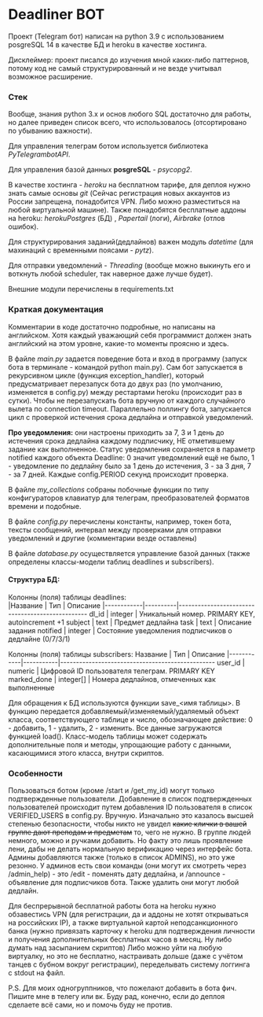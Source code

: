 # Deadliner BOT
Проект (Telegram бот) написан на python 3.9 c использованием posgreSQL 14 в качестве БД и heroku в качестве хостинга.

Дисклеймер: проект писался до изучения мной каких-либо паттернов, потому код не самый структурированный и не везде учитывал возможное расширение.

### Стек
Вообще, знания python 3.x и основ любого SQL достаточно для работы, но далее приведен список всего, что использовалось (отсортировано по убыванию важности).

Для управления телеграм ботом используется библиотека *PyTelegrambotAPI*. 

Для управления базой данных **posgreSQL** - *psycopg2*.

В качестве хостинга - *heroku* на бесплатном тарифе, для деплоя нужно знать самые основы *git* (Сейчас регистрация новых аккаунтов из России запрещена, понадобится VPN. Либо можно разместиться на любой виртуальной машине). Также понадобятся бесплатные аддоны на heroku: *herokuPostgres* (БД) , *Papertail* (логи), *Airbrake* (отлов ошибок).

Для структурирования заданий(дедлайнов) важен модуль *datetime* (для махинаций с временными поясами - *pytz*). 

Для отправки уведомлений - *Threading* (вообще можно выкинуть его и воткнуть любой scheduler, так наверное даже лучше будет).

Внешние модули перечислены в requirements.txt

### Краткая документация
Комментарии в коде достаточно подробные, но написаны на английском. Хотя каждый уважающий себя программист должен знать английский на этом уровне, какие-то моменты
проясню и здесь.

В файле *main.py* задается поведение бота и вход в программу (запуск бота в терминале - командой python main.py). Сам бот запускается в рекурсивном цикле (функция exception_handler), который предусматривает перезапуск бота до двух раз (по умолчанию, изменяется в config.py) между рестартами heroku (происходит раз в сутки). Чтобы не перезапускать бота вручную от каждого случайного вылета по connection timeout. Параллельно поллингу бота, запускается цикл с проверкой истечения срока дедлайна и отправкой уведомлений.

**Про уведомления:** они настроены приходить за 7, 3 и 1 день до истечения срока дедлайна каждому подписчику, НЕ отметившему задание как выполненное. Статус уведомления сохраняется в параметр notified каждого объекта Deadline: 0 значит уведомлений ещё не было, 1 - уведомление по дедлайну было за 1 день до истечения, 3 - за 3 дня, 7 - за 7 дней. Каждые config.PERIOD секунд происходит проверка.

В файле *my_collections* собраны побочные функции по типу конфигураторов клавиатур для телеграм, преобразователей форматов времени и подобные. 

В файле *config.py* перечислены константы, например, токен бота, тексты сообщений, интервал между проверками для отправки уведомлений и другие (комментарии везде оставлены)

В файле *database.py* осуществляется управление базой данных (также определены классы-модели таблиц deadlines и subscribers). 
#### Структура БД:
            
Колонны (поля) таблицы deadlines:          
|Название    |   Тип    |              Описание 
|------------|----------|-------------------------------------------------
dl_id       |  integer | Уникальный номер. PRIMARY KEY, autoincrement +1
subject     |  text    | Предмет дедлайна
task        |  text    | Описание задания
notified    |  integer | Состояние уведомления подписчиков о дедлайне (0/7/3/1)

Колонны (поля) таблицы subscribers:
Название    |   Тип     |              Описание 
|------------|-----------|-------------------------------------------------
user_id     |  numeric  | Цифровой ID пользователя телеграм. PRIMARY KEY
marked_done | integer[] | Номера дедлайнов, отмеченных как выполненные

Для обращения к БД используются функции save_<имя таблицы>. В функцию передается добавляемый/изменяемый/удаляемый объект класса, соответствующего таблице и число, обозначающее действие: 0 - добавить, 1 - удалить, 2 - изменить.
Все данные загружаются функцией load(). 
Класс-модель таблицы может содержать дополнительные поля и методы, упрощающие работу с данными, касающимися этого класса, внутри скриптов.

### Особенности
Пользоваться ботом (кроме /start и /get_my_id) могут только подтвержденные пользователи. Добавление в список подтвержденных пользователей происходит путем добавления ID пользователя в список VERIFIED_USERS в config.py. Вручную. Изначально это казалось высшей степенью безопасности, чтобы никто не увидел ~~какие клички в вашей группе дают преподам и предметам~~ то, чего не нужно. В группе людей немного, можно и ручками добавить. Но факту это лишь проявление лени, дабы не делать нормальную верификацию через интерфейс бота. Админы добавляются также (только в список ADMINS), но это уже резонно.
У админов есть свои команды (они могут их смотреть через /admin_help) - это /edit - поменять дату дедлайна, и /announce - объявление для подписчиков бота. Также удалить они могут любой дедлайн.

Для беспрерывной бесплатной работы бота на heroku нужно обзавестись VPN (для регистрации, да и аддоны не хотят открываться на российских IP), а также виртуальной картой неподсанкционного банка (нужно привязать карточку к heroku для подтверждения личности и получения дополнительных бесплатных часов в месяц. Ну либо думать над засыпанием скриптов)
Либо можно уйти на любую виртуалку, но это не бесплатно, настраивать дольше (даже с учётом танцев с бубном вокруг регистрации), переделывать систему логгинга с stdout 
на файл.

P.S. Для моих одногруппников, что пожелают добавить в бота фич. Пишите мне в телегу или вк. Буду рад, конечно, если до деплоя сделаете всё сами, но и помочь буду не против.
